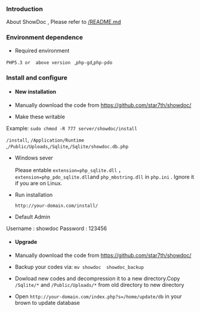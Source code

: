 ﻿### Introduction 

 About ShowDoc , Please refer to [/README.md](README.md)
 
### Environment dependence

 - Required environment
  
  `PHP5.3 or  above version ` ,`php-gd`,`php-pdo`
 
### Install and configure

- #### New installation
 
 - Manually download the code from https://github.com/star7th/showdoc/
 
 - Make these writable

  Example: `sudo chmod -R 777 server/showdoc/install`
  
  `/install`, `/Application/Runtime ` ,`/Public/Uploads`,`/Sqlite`,`/Sqlite/showdoc.db.php`
   
 - Windows sever
    
   Please entable `extension=php_sqlite.dll` ，`extension=php_pdo_sqlite.dll`and `php_mbstring.dll` in `php.ini` . Ignore it if you are on Linux.
 
 - Run installation
 
     `http://your-domain.com/install/`
   
 -  Default Admin 

   Username : showdoc
   Password : 123456
   
- #### Upgrade 

 - Manually download the code from https://github.com/star7th/showdoc/
 - Backup your codes via: `mv showdoc  showdoc_backup`
 - Dowload new codes and decompression it to a new directory.Copy `/Sqlite/*` and `/Public/Uploads/*` from old directory to new directory
 
 - Open `http://your-domain.com/index.php?s=/home/update/db`  in your brown to update database 
 
 
